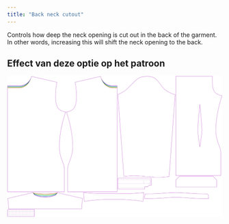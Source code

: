 ```yaml
---
title: "Back neck cutout"
---
```


Controls how deep the neck opening is cut out in the back of the garment. In other words, increasing this will shift the neck opening to the back.

## Effect van deze optie op het patroon

![This image shows the effect of this option by superimposing several variants that have a different value for this option](simon_backneckcutout_sample.svg "Effect of this option on the pattern")
